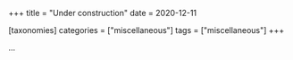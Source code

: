+++
title = "Under construction"
date = 2020-12-11

[taxonomies]
categories = ["miscellaneous"]
tags = ["miscellaneous"]
+++

...







